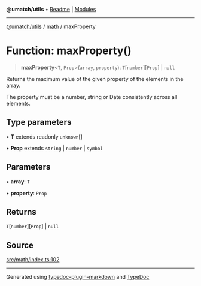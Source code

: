 **@umatch/utils** • [Readme](../../index.md) \| [Modules](../../modules.md)

***

[@umatch/utils](../../modules.md) / [math](../index.md) / maxProperty

# Function: maxProperty()

> **maxProperty**\<`T`, `Prop`\>(`array`, `property`): `T`\[`number`\]\[`Prop`\] \| `null`

Returns the maximum value of the given property of the elements in the array.

The property must be a number, string or Date consistently across all elements.

## Type parameters

• **T** extends readonly `unknown`[]

• **Prop** extends `string` \| `number` \| `symbol`

## Parameters

• **array**: `T`

• **property**: `Prop`

## Returns

`T`\[`number`\]\[`Prop`\] \| `null`

## Source

[src/math/index.ts:102](https://github.com/umatch-oficial/utils/blob/0b3210d/src/math/index.ts#L102)

***

Generated using [typedoc-plugin-markdown](https://www.npmjs.com/package/typedoc-plugin-markdown) and [TypeDoc](https://typedoc.org/)
